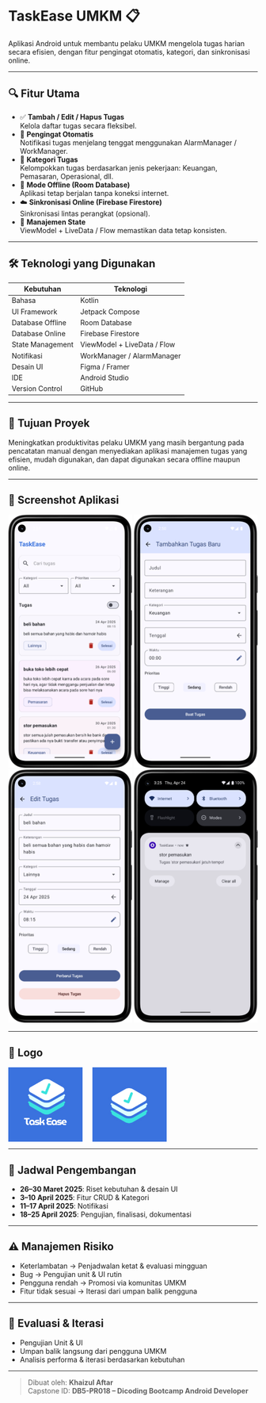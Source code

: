 # TaskEase UMKM 📋

Aplikasi Android untuk membantu pelaku UMKM mengelola tugas harian secara efisien, dengan fitur pengingat otomatis, kategori, dan sinkronisasi online.

---

## 🔍 Fitur Utama

- ✅ **Tambah / Edit / Hapus Tugas**  
  Kelola daftar tugas secara fleksibel.
- 🔔 **Pengingat Otomatis**  
  Notifikasi tugas menjelang tenggat menggunakan AlarmManager / WorkManager.
- 📂 **Kategori Tugas**  
  Kelompokkan tugas berdasarkan jenis pekerjaan: Keuangan, Pemasaran, Operasional, dll.
- 📴 **Mode Offline (Room Database)**  
  Aplikasi tetap berjalan tanpa koneksi internet.
- ☁️ **Sinkronisasi Online (Firebase Firestore)**  
  Sinkronisasi lintas perangkat (opsional).
- 🔄 **Manajemen State**  
  ViewModel + LiveData / Flow memastikan data tetap konsisten.

---

## 🛠 Teknologi yang Digunakan

| Kebutuhan         | Teknologi                          |
|-------------------|------------------------------------|
| Bahasa            | Kotlin                             |
| UI Framework      | Jetpack Compose                    |
| Database Offline  | Room Database                      |
| Database Online   | Firebase Firestore                 |
| State Management  | ViewModel + LiveData / Flow        |
| Notifikasi        | WorkManager / AlarmManager         |
| Desain UI         | Figma / Framer                     |
| IDE               | Android Studio                     |
| Version Control   | GitHub                             |

---

## 🎯 Tujuan Proyek

Meningkatkan produktivitas pelaku UMKM yang masih bergantung pada pencatatan manual dengan menyediakan aplikasi manajemen tugas yang efisien, mudah digunakan, dan dapat digunakan secara offline maupun online.

---

## 📸 Screenshot Aplikasi

<p align="center">
  <img src="app/src/main/res/drawable/taskease_dashboard.png" width="250"/>
  <img src="app/src/main/res/drawable/taskease_add.png" width="250"/>
  <img src="app/src/main/res/drawable/taskease_edit.png" width="250"/>
  <img src="app/src/main/res/drawable/taskease_notifikasi.png" width="250"/>
</p>

---

## 🎨 Logo

<div style="display: flex; align-items: center; gap: 20px;">
  <img src="app/src/main/res/drawable/logo_taskease_text.png" width="150" alt="TaskEase">
  <img src="app/src/main/res/drawable/logo_taskease_icon.png" width="150" alt="Icon">
</div>

---

## 📅 Jadwal Pengembangan

- **26–30 Maret 2025**: Riset kebutuhan & desain UI
- **3–10 April 2025**: Fitur CRUD & Kategori
- **11–17 April 2025**: Notifikasi
- **18–25 April 2025**: Pengujian, finalisasi, dokumentasi

---

## ⚠️ Manajemen Risiko

- Keterlambatan → Penjadwalan ketat & evaluasi mingguan
- Bug → Pengujian unit & UI rutin
- Pengguna rendah → Promosi via komunitas UMKM
- Fitur tidak sesuai → Iterasi dari umpan balik pengguna

---

## 🧪 Evaluasi & Iterasi

- Pengujian Unit & UI
- Umpan balik langsung dari pengguna UMKM
- Analisis performa & iterasi berdasarkan kebutuhan

---

> Dibuat oleh: **Khaizul Aftar**  
> Capstone ID: **DB5-PR018 – Dicoding Bootcamp Android Developer**